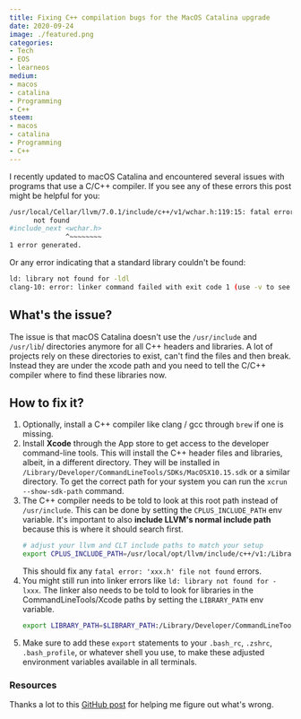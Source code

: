 ```yaml
---
title: Fixing C++ compilation bugs for the MacOS Catalina upgrade
date: 2020-09-24
image: ./featured.png
categories:
- Tech
- EOS
- learneos
medium:
- macos
- catalina
- Programming
- C++
steem:
- macos
- catalina
- Programming
- C++
---
```


I recently updated to macOS Catalina and encountered several issues with programs that use a C/C++ compiler.
If you see any of these errors this post might be helpful for you:

```bash
/usr/local/Cellar/llvm/7.0.1/include/c++/v1/wchar.h:119:15: fatal error: 'wchar.h' file
      not found
#include_next <wchar.h>
              ^~~~~~~~~
1 error generated.
```

Or any error indicating that a standard library couldn't be found:

```bash
ld: library not found for -ldl
clang-10: error: linker command failed with exit code 1 (use -v to see invocation)
```

## What's the issue?

The issue is that macOS Catalina doesn't use the `/usr/include` and `/usr/lib`/ directories anymore for all C++ headers and libraries.
A lot of projects rely on these directories to exist, can't find the files and then break.
Instead they are under the xcode path and you need to tell the C/C++ compiler where to find these libraries now.

## How to fix it?

1. Optionally, install a C++ compiler like clang / gcc through `brew` if one is missing.
2. Install **Xcode** through the App store to get access to the developer command-line tools.
This will install the C++ header files and libraries, albeit, in a different directory. They will be installed in `/Library/Developer/CommandLineTools/SDKs/MacOSX10.15.sdk` or a similar directory. To get the correct path for your system you can run the `xcrun --show-sdk-path` command.
1. The C++ compiler needs to be told to look at this root path instead of `/usr/include`. This can be done by setting the `CPLUS_INCLUDE_PATH` env variable. It's important to also **include LLVM's normal include path** because this is where it should search first.
    ```bash
    # adjust your llvm and CLT include paths to match your setup
    export CPLUS_INCLUDE_PATH=/usr/local/opt/llvm/include/c++/v1:/Library/Developer/CommandLineTools/SDKs/MacOSX10.15.sdk/usr/include
    ```
    This should fix any `fatal error: 'xxx.h' file not found` errors.
1. You might still run into linker errors like `ld: library not found for -lxxx`. The linker also needs to be told to look for libraries in the CommandLineTools/Xcode paths by setting the `LIBRARY_PATH` env variable.
    ```bash
    export LIBRARY_PATH=$LIBRARY_PATH:/Library/Developer/CommandLineTools/SDKs/MacOSX10.15.sdk/usr/lib
    ```
2. Make sure to add these `export` statements to your `.bash_rc`, `.zshrc`, `.bash_profile`, or whatever shell you use, to make these adjusted environment variables available in all terminals.

### Resources

Thanks a lot to this [GitHub post](https://github.com/imageworks/OpenShadingLanguage/issues/1055#issuecomment-581920327) for helping me figure out what's wrong.
